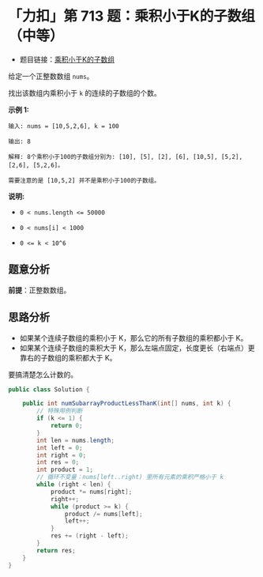 # 「力扣」第 713 题：乘积小于K的子数组（中等）

+ 题目链接：[乘积小于K的子数组](https://leetcode-cn.com/problems/subarray-product-less-than-k/)

给定一个正整数数组 `nums`。

找出该数组内乘积小于 `k` 的连续的子数组的个数。

**示例 1:**

```
输入: nums = [10,5,2,6], k = 100

输出: 8

解释: 8个乘积小于100的子数组分别为: [10], [5], [2], [6], [10,5], [5,2], [2,6], [5,2,6]。

需要注意的是 [10,5,2] 并不是乘积小于100的子数组。
```

**说明:**

- `0 < nums.length <= 50000`

- `0 < nums[i] < 1000`

- `0 <= k < 10^6`

## 题意分析

**前提**：正整数数组。

## 思路分析

- 如果某个连续子数组的乘积小于 K，那么它的所有子数组的乘积都小于 K。
- 如果某个连续子数组的乘积大于 K，那么左端点固定，长度更长（右端点）更靠右的子数组的乘积都大于 K。

要搞清楚怎么计数的。

```java
public class Solution {

    public int numSubarrayProductLessThanK(int[] nums, int k) {
        // 特殊用例判断
        if (k <= 1) {
            return 0;
        }
        int len = nums.length;
        int left = 0;
        int right = 0;
        int res = 0;
        int product = 1;
        // 循环不变量：nums[left..right) 里所有元素的乘积严格小于 k
        while (right < len) {
            product *= nums[right];
            right++;
            while (product >= k) {
                product /= nums[left];
                left++;
            }
            res += (right - left);
        }
        return res;
    }
}
```

